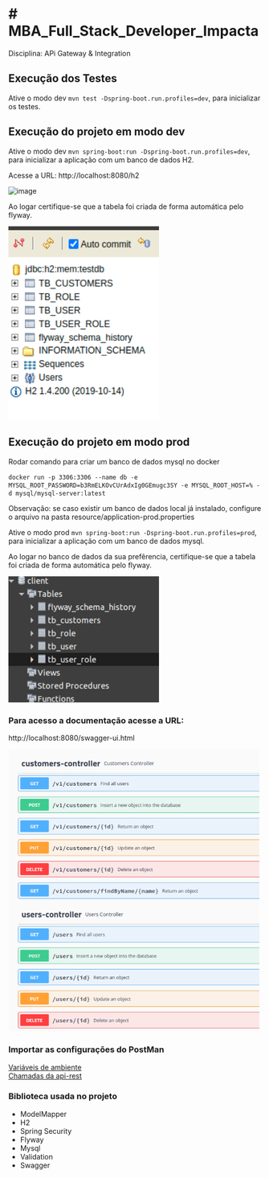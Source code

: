 # # MBA_Full_Stack_Developer_Impacta

Disciplina: APi Gateway & Integration

## Execução dos Testes
Ative o modo dev `mvn test -Dspring-boot.run.profiles=dev`, para inicializar os testes.

## Execução do projeto em modo dev
Ative o modo dev `mvn spring-boot:run -Dspring-boot.run.profiles=dev`, para inicializar a aplicação com um banco de dados H2.

Acesse a URL: http://localhost:8080/h2

![image](https://user-images.githubusercontent.com/38084253/113488199-eef37200-9492-11eb-9207-4dc1910f9db2.png) 

Ao logar certifique-se que a tabela foi criada de forma automática pelo flyway.

<img src=".github/assets/h2.png" width="300px" height="auto">

## Execução do projeto em modo prod

Rodar comando para criar um banco de dados mysql no docker

``` 
docker run -p 3306:3306 --name db -e MYSQL_ROOT_PASSWORD=b3RmELKOvCUrAdxIg0GEmugc3SY -e MYSQL_ROOT_HOST=% -d mysql/mysql-server:latest
```

Observação: se caso existir um banco de dados local já instalado, configure o arquivo na pasta resource/application-prod.properties 

Ative o modo prod `mvn spring-boot:run -Dspring-boot.run.profiles=prod`, para inicializar a aplicação com um banco de dados mysql.

Ao logar no banco de dados da sua prefêrencia, certifique-se que a tabela foi criada de forma automática pelo flyway.

<img src=".github/assets/mysql.png" width="300px" height="auto">

### Para acesso a documentação acesse a URL: 

http://localhost:8080/swagger-ui.html

<img src=".github/assets/swagger.png" width="500px" height="auto">

### Importar as configurações do PostMan

<a href=".github/archive/customers.environment.json">Variáveis de ambiente</a><br>
<a href=".github/archive/customers.collection.json">Chamadas da api-rest</a><br>


### Biblioteca usada no projeto

<ul>
    <li>ModelMapper</li>
    <li>H2</li>
    <li>Spring Security</li>
    <li>Flyway</li>
    <li>Mysql</li>
    <li>Validation</li>
    <li>Swagger</li>
</ul>


